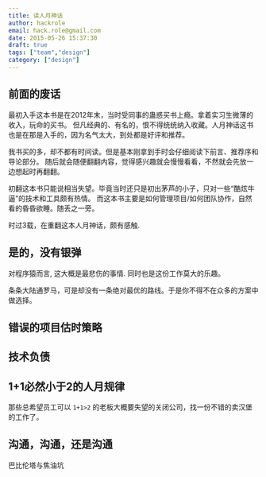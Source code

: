 ```yaml
---
title: 读人月神话
author: hackrole
email: hack.role@gmail.com
date: 2015-05-26 15:37:30
draft: true
tags: ["team","design"]
category: ["design"]
---
```




前面的废话
----------

最初入手这本书是在2012年末，当时受同事的蛊惑买书上瘾。拿着实习生微薄的收入，玩命的买书。
但凡经典的、有名的，恨不得统统纳入收藏。人月神话这书也是在那是入手的，因为名气太大，到处都是好评和推荐。

我书买的多，却不都有时间读。但是基本刚拿到手时会仔细阅读下前言、推荐序和导论部分。
随后就会随便翻翻内容，觉得感兴趣就会慢慢看看，不然就会先放一边想起时再翻翻。

初翻这本书只能说相当失望。毕竟当时还只是初出茅芦的小子，只对一些“酷炫牛逼”的技术和工具颇有热情。
而这本书主要是如何管理项目/如何团队协作，自然看的昏昏欲睡。随丢之一旁。

时过3载，在重翻这本人月神话，颇有感触.

是的，没有银弹
--------------

对程序猿而言, 这大概是最悲伤的事情. 同时也是这份工作莫大的乐趣。

条条大陆通罗马，可是却没有一条绝对最优的路线。于是你不得不在众多的方案中做选择。

错误的项目估时策略
------------------

技术负债
--------


1+1必然小于2的人月规律
----------------------

那些总希望员工可以 `1+1>2` 的老板大概要失望的关闭公司，找一份不错的卖汉堡的工作了。

沟通，沟通，还是沟通
--------------------

巴比伦塔与焦油坑
